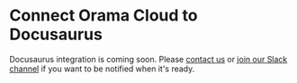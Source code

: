 # Connect Orama Cloud to Docusaurus

Docusaurus integration is coming soon. Please [contact us](mailto:info@oramasearch.com) or [join our Slack channel](https://orama.to/slack) if you want to be notified when it's ready.
